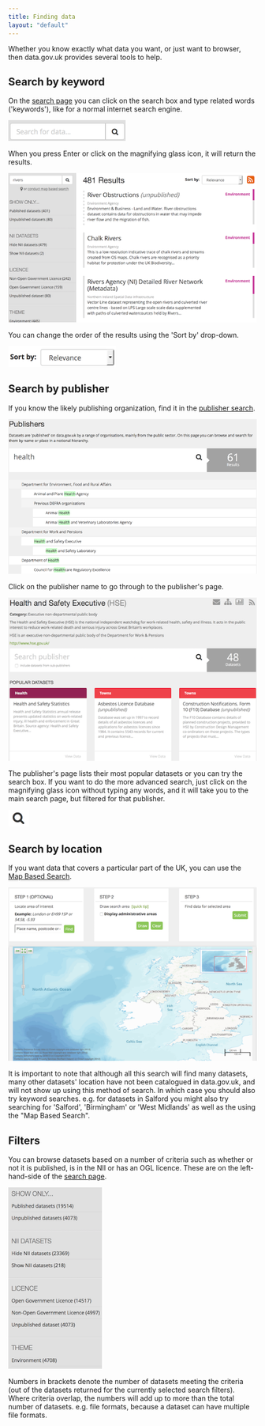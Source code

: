 ```yaml
---
title: Finding data
layout: "default"
---
```


Whether you know exactly what data you want, or just want to browser, then data.gov.uk provides several tools to help.

## Search by keyword

On the [search page](http://data.gov.uk/data/search) you can click on the search box and type related words ('keywords'), like for a normal internet search engine.

![Search box](images/finding_data_keyword_box.png)

When you press Enter or click on the magnifying glass icon, it will return the results.

![Search results](images/finding_data_keyword.png)

You can change the order of the results using the 'Sort by' drop-down.

![Sort dropdown](images/finding_data_sort.png)


## Search by publisher

If you know the likely publishing organization, find it in the [publisher search](http://data.gov.uk/publisher).

![Publisher search](images/finding_data_publishers.png)

Click on the publisher name to go through to the publisher's page.

![Publisher page](images/finding_data_publisher_page.png)

The publisher's page lists their most popular datasets or you can try the search box. If you want to do the more advanced search, just click on the magnifying glass icon without typing any words, and it will take you to the main search page, but filtered for that publisher.

![Search icon](images/finding_data_search_icon.png)


## Search by location

If you want data that covers a particular part of the UK, you can use the [Map Based Search](http://data.gov.uk/data/map-based-search).

![Filters](images/finding_data_map.png)

It is important to note that although all this search will find many datasets, many other datasets' location have not been catalogued in data.gov.uk, and will not show up using this method of search. In which case you should also try keyword searches. e.g. for datasets in Salford you might also try searching for 'Salford', 'Birmingham' or 'West Midlands' as well as the using the "Map Based Search".


## Filters

You can browse datasets based on a number of criteria such as whether or not it is published, is in the NII or has an OGL licence. These are on the left-hand-side of the [search page](http://data.gov.uk/data/search).

![Filters](images/finding_data_filters.png)

Numbers in brackets denote the number of datasets meeting the criteria (out of the datasets returned for the currently selected search filters). Where criteria overlap, the numbers will add up to more than the total number of datasets. e.g. file formats, because a dataset can have multiple file formats.

